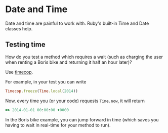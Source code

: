 # Date and Time

Date and time are painful to work with. Ruby's built-in Time and Date classes help.

## Testing time

How do you test a method which requires a wait (such as charging the user when renting a Boris bike and returning it half an hour later)?

Use [timecop](https://github.com/travisjeffery/timecop).

For example, in your test you can write 

```ruby
Timecop.freeze(Time.local(2014))
```

Now, every time you (or your code) requests ```Time.now```, it will return

```ruby
=> 2014-01-01 00:00:00 +0000
```

In the Boris bike example, you can jump forward in time (which saves you having to wait in real-time for your method to run).
